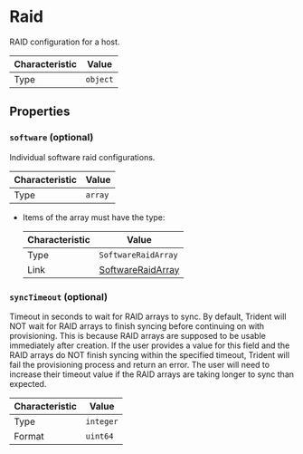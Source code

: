 <!-- THIS FILE IS AUTOMATICALLY GENERATED BY DOCBUILDER, DO NOT EDIT MANUALLY! -->

# Raid

RAID configuration for a host.

| Characteristic | Value    |
| -------------- | -------- |
| Type           | `object` |

## Properties

### `software` (optional)

Individual software raid configurations.

| Characteristic | Value   |
| -------------- | ------- |
| Type           | `array` |

- Items of the array must have the type:

   | Characteristic | Value                                       |
   | -------------- | ------------------------------------------- |
   | Type           | `SoftwareRaidArray`                         |
   | Link           | [SoftwareRaidArray](./SoftwareRaidArray.md) |

### `syncTimeout` (optional)

Timeout in seconds to wait for RAID arrays to sync. By default, Trident will NOT wait for RAID arrays to finish syncing before continuing on with provisioning. This is because RAID arrays are supposed to be usable immediately after creation. If the user provides a value for this field and the RAID arrays do NOT finish syncing within the specified timeout, Trident will fail the provisioning process and return an error. The user will need to increase their timeout value if the RAID arrays are taking longer to sync than expected.

| Characteristic | Value     |
| -------------- | --------- |
| Type           | `integer` |
| Format         | `uint64`  |

